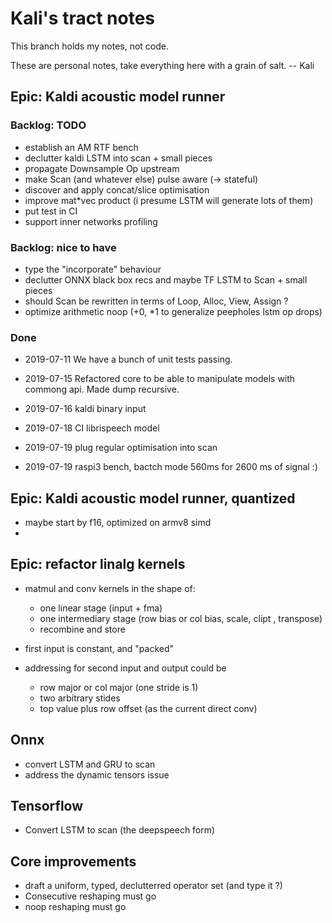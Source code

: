 # Kali's tract notes

This branch holds my notes, not code.

These are personal notes, take everything here with a grain of salt. -- Kali

## Epic: Kaldi acoustic model runner

### Backlog: TODO

* establish an AM RTF bench
* declutter kaldi LSTM into scan + small pieces
* propagate Downsample Op upstream
* make Scan (and whatever else) pulse aware (-> stateful)
* discover and apply concat/slice optimisation
* improve mat*vec product (i presume LSTM will generate lots of them)
* put test in CI
* support inner networks profiling

### Backlog: nice to have

* type the "incorporate" behaviour
* declutter ONNX black box recs and maybe TF LSTM to Scan + small pieces
* should Scan be rewritten in terms of Loop, Alloc, View, Assign ?
* optimize arithmetic noop (+0, *1 to generalize peepholes lstm op drops)

### Done

* 2019-07-11 We have a bunch of unit tests passing.

* 2019-07-15 Refactored core to be able to manipulate models with commong api. Made dump recursive.
* 2019-07-16 kaldi binary input
* 2019-07-18 CI librispeech model
* 2019-07-19 plug regular optimisation into scan
* 2019-07-19 raspi3 bench, bactch mode 560ms for 2600 ms of signal :)

## Epic: Kaldi acoustic model runner, quantized

* maybe start by f16, optimized on armv8 simd
*

## Epic: refactor linalg kernels

* matmul and conv kernels in the shape of:
    * one linear stage (input + fma)
    * one intermediary stage (row bias or col bias, scale, clipt , transpose)
    * recombine and store

* first input is constant, and "packed"

* addressing for second input and output could be
    * row major or col major (one stride is 1)
    * two arbitrary stides
    * top value plus row offset (as the current direct conv)

## Onnx

* convert LSTM and GRU to scan
* address the dynamic tensors issue

## Tensorflow

* Convert LSTM to scan (the deepspeech form)

## Core improvements

* draft a uniform, typed, declutterred operator set (and type it ?)
* Consecutive reshaping must go
* noop reshaping must go
